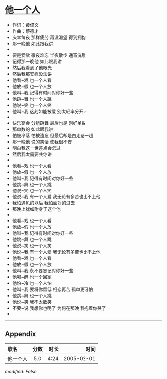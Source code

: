 # [他一个人](https://music.163.com/song?id=66372)

* 作词：黃偉文
* 作曲：蔡德才
* 庆幸每夜 那样疲劳 再没渴望 得到拥抱
* 那一晚他 如此跟我讲
* 
* 要是爱欲 徹夜难忘 半夜散步 通宵洗慰
* 记得那一晚他 如此跟我讲
* 然后我看到了他眼光
* 然后我那安慰没法讲
* 他看~戏 也一个人看
* 他放~假 也一个人放
* 他叫~我 记得有时间对你好一些
* 他跳~舞 也一个人跳
* 他说~笑 也一个人笑
* 他叫~我 这刻如能被爱 别太轻率分开~
* 
* 快乐宴会 分组跳舞 最后也是 刚好单数
* 那单数的 如此跟我讲
* 怕被冷落 怕被遗忘 但最后却是白走这一趟
* 那一晚他 说的笑话 使我很不安
* 明白我这一世差点会怎过
* 然后我太需要共你讲
* 
* 他看~戏 也一个人看
* 他放~假 也一个人放
* 他叫~我 记得有时间对你好一些
* 他跳~舞 也一个人跳
* 他说~笑 也一个人笑
* 他说~我 有一个人爱 我无论有多苦也比不上他
* 我怕遇见的以后 我怕面对的过去
* 那晚上犹如附身于这个他
* 
* 他看~戏 也一个人看
* 他放~假 也一个人放
* 他叫~我 记得有时间对你好一些
* 他跳~舞 也一个人跳
* 他说~笑 也一个人笑
* 他说~我 有一个人爱 我无论有多苦也比不上他
* 他看~戏 也一个人看
* 他放~假 也一个人放
* 他叫~我 永不要忘记对你好一些
* 他喝~醉 也一个回家
* 他怕~冷 也一个人怕
* 他叫~我 要将你留低 相恋再苦 孤单更可怕
* 他跳~舞 也一个人跳
* 他说~笑 我不太敢笑
* 不要~说 我想你也明了 为何在那晚 我抱着你哭了
* 


---

## Appendix

|歌名|分数|时长|时间|
|:---|:---:|---:|---:|
|他一个人|5.0|4:24|2005-02-01

*modified: False*